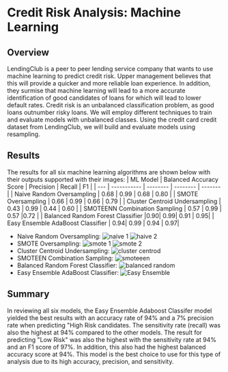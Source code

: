 # Credit Risk Analysis: Machine Learning
## Overview
LendingClub is a peer to peer lending service company that wants to use machine learning to predict credit risk. Upper management believes that this will provide a quicker and more reliable loan experience. In addition, they surmise that machine learning will lead to a more accurate identification of good candidates of loans for which will lead to lower default rates. Credit risk is an unbalanced classification problem, as good loans outnumber risky loans. We will employ different techniques to train and evaluate models with unbalanced classes. Using the credit card credit dataset from LendingClub, we will build and evaluate models using resampling.
## Results
The results for all six machine learning algorithms are shown below with their outputs supported with their images:
| ML Model | Balanced Accuracy Score | Precision | Recall | F1 |
| --- | ----------- | -------- | -------- | ------- |
| Naive Random Oversampling | 0.68 | 0.99 | 0.68 | 0.80 |
| SMOTE Oversampling | 0.66 | 0.99 | 0.66 | 0.79 |
| Cluster Centroid Undersampling | 0.43 | 0.99 | 0.44 | 0.60 |
| SMOTEENN Combination Sampling | 0.57 | 0.99 | 0.57 |0.72 |
| Balanced Random Forest Classifier |0.90| 0.99| 0.91 | 0.95|
| Easy Ensemble AdaBoost Classifier | 0.94| 0.99 | 0.94 | 0.97|
* Naive Random Oversampling:
![naive 1](https://user-images.githubusercontent.com/92230478/153733975-98009b95-6fa4-4f78-8fb4-f57f2d3e45f5.PNG)
![haive 2](https://user-images.githubusercontent.com/92230478/153733977-68283c57-4d2e-4bcc-bb41-4db49544ed0d.PNG)
* SMOTE Oversampling:
![smote 1](https://user-images.githubusercontent.com/92230478/153734009-14893c1a-dcdb-4c9e-9828-79501c0d28a8.PNG)
![smote 2](https://user-images.githubusercontent.com/92230478/153734011-d59a6ada-1115-48dc-a788-f6c06a89e3fc.PNG)
* Cluster Centroid Undersampling:
![cluster centrod](https://user-images.githubusercontent.com/92230478/153734053-c75608c7-7118-4848-9bc7-cf1f6368e6c0.PNG)
* SMOTEEN Combination Sampling:
![smoteeen](https://user-images.githubusercontent.com/92230478/153734072-850289fe-8dfd-4f6d-b60a-b6c57998a9d5.PNG)
* Balanced Random Forest Classifier:
![balanced random](https://user-images.githubusercontent.com/92230478/153734108-5b9d08a4-f9d7-4368-9bd8-779063b5aa83.PNG)
* Easy Ensemble AdaBoost Classifier:
![Easy Ensemble](https://user-images.githubusercontent.com/92230478/153734113-d8eab828-cfcc-4949-8819-29de1651fc72.PNG)

## Summary
In reviewing all six models, the Easy Ensemble Adaboost Classifer model yielded the best results with an accuracy rate of 94% and a 7% precision rate when predicting "High Risk candidates. The sensitivity rate (recall) was also the highest at 94% compared to the other models. The result for predicting "Low Risk" was also the highest with the sensitivity rate at 94% and an F1 score of 97%. In addition, this also had the highest balanced accuracy score at 94%. This model is the best choice to use for this type of analysis due to its high accuracy, precision, and sensitivity.
